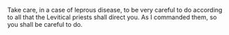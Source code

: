 Take care, in a case of leprous disease, to be very careful to do according to all that the Levitical priests shall direct you. As I commanded them, so you shall be careful to do.
